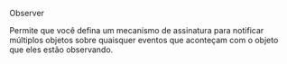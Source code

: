 Observer

Permite que você defina um mecanismo de assinatura para notificar múltiplos objetos sobre quaisquer eventos que aconteçam com o objeto que eles estão observando.